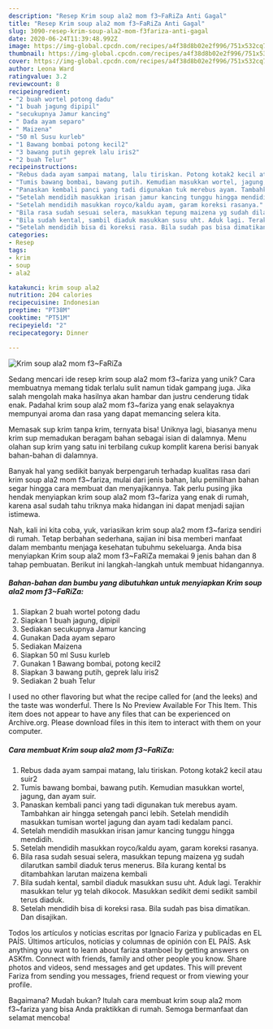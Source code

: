 ```yaml
---
description: "Resep Krim soup ala2 mom f3~FaRiZa Anti Gagal"
title: "Resep Krim soup ala2 mom f3~FaRiZa Anti Gagal"
slug: 3090-resep-krim-soup-ala2-mom-f3fariza-anti-gagal
date: 2020-06-24T11:39:48.992Z
image: https://img-global.cpcdn.com/recipes/a4f38d8b02e2f996/751x532cq70/krim-soup-ala2-mom-f3fariza-foto-resep-utama.jpg
thumbnail: https://img-global.cpcdn.com/recipes/a4f38d8b02e2f996/751x532cq70/krim-soup-ala2-mom-f3fariza-foto-resep-utama.jpg
cover: https://img-global.cpcdn.com/recipes/a4f38d8b02e2f996/751x532cq70/krim-soup-ala2-mom-f3fariza-foto-resep-utama.jpg
author: Leona Ward
ratingvalue: 3.2
reviewcount: 8
recipeingredient:
- "2 buah wortel potong dadu"
- "1 buah jagung dipipil"
- "secukupnya Jamur kancing"
- " Dada ayam separo"
- " Maizena"
- "50 ml Susu kurleb"
- "1 Bawang bombai potong kecil2"
- "3 bawang putih geprek lalu iris2"
- "2 buah Telur"
recipeinstructions:
- "Rebus dada ayam sampai matang, lalu tiriskan. Potong kotak2 kecil atau suir2"
- "Tumis bawang bombai, bawang putih. Kemudian masukkan wortel, jagung, dan ayam suir."
- "Panaskan kembali panci yang tadi digunakan tuk merebus ayam. Tambahkan air hingga setengah panci lebih. Setelah mendidih masukkan tumisan wortel jagung dan ayam tadi kedalam panci."
- "Setelah mendidih masukkan irisan jamur kancing tunggu hingga mendidih."
- "Setelah mendidih masukkan royco/kaldu ayam, garam koreksi rasanya."
- "Bila rasa sudah sesuai selera, masukkan tepung maizena yg sudah dilarutkan sambil diaduk terus menerus. Bila kurang kental bs ditambahkan larutan maizena kembali"
- "Bila sudah kental, sambil diaduk masukkan susu uht. Aduk lagi. Terakhir masukkan telur yg telah dikocok. Masukkan sedikit demi sedikit sambil terus diaduk."
- "Setelah mendidih bisa di koreksi rasa. Bila sudah pas bisa dimatikan. Dan disajikan."
categories:
- Resep
tags:
- krim
- soup
- ala2

katakunci: krim soup ala2 
nutrition: 204 calories
recipecuisine: Indonesian
preptime: "PT38M"
cooktime: "PT51M"
recipeyield: "2"
recipecategory: Dinner

---
```



![Krim soup ala2 mom f3~FaRiZa](https://img-global.cpcdn.com/recipes/a4f38d8b02e2f996/751x532cq70/krim-soup-ala2-mom-f3fariza-foto-resep-utama.jpg)

Sedang mencari ide resep krim soup ala2 mom f3~fariza yang unik? Cara membuatnya memang tidak terlalu sulit namun tidak gampang juga. Jika salah mengolah maka hasilnya akan hambar dan justru cenderung tidak enak. Padahal krim soup ala2 mom f3~fariza yang enak selayaknya mempunyai aroma dan rasa yang dapat memancing selera kita.

Memasak sup krim tanpa krim, ternyata bisa! Uniknya lagi, biasanya menu krim sup memadukan beragam bahan sebagai isian di dalamnya. Menu olahan sup krim yang satu ini terbilang cukup komplit karena berisi banyak bahan-bahan di dalamnya.

Banyak hal yang sedikit banyak berpengaruh terhadap kualitas rasa dari krim soup ala2 mom f3~fariza, mulai dari jenis bahan, lalu pemilihan bahan segar hingga cara membuat dan menyajikannya. Tak perlu pusing jika hendak menyiapkan krim soup ala2 mom f3~fariza yang enak di rumah, karena asal sudah tahu triknya maka hidangan ini dapat menjadi sajian istimewa.


Nah, kali ini kita coba, yuk, variasikan krim soup ala2 mom f3~fariza sendiri di rumah. Tetap berbahan sederhana, sajian ini bisa memberi manfaat dalam membantu menjaga kesehatan tubuhmu sekeluarga. Anda bisa menyiapkan Krim soup ala2 mom f3~FaRiZa memakai 9 jenis bahan dan 8 tahap pembuatan. Berikut ini langkah-langkah untuk membuat hidangannya.

<!--inarticleads1-->

##### Bahan-bahan dan bumbu yang dibutuhkan untuk menyiapkan Krim soup ala2 mom f3~FaRiZa:

1. Siapkan 2 buah wortel potong dadu
1. Siapkan 1 buah jagung, dipipil
1. Sediakan secukupnya Jamur kancing
1. Gunakan  Dada ayam separo
1. Sediakan  Maizena
1. Siapkan 50 ml Susu kurleb
1. Gunakan 1 Bawang bombai, potong kecil2
1. Siapkan 3 bawang putih, geprek lalu iris2
1. Sediakan 2 buah Telur


I used no other flavoring but what the recipe called for (and the leeks) and the taste was wonderful. There Is No Preview Available For This Item. This item does not appear to have any files that can be experienced on Archive.org. Please download files in this item to interact with them on your computer. 

<!--inarticleads2-->

##### Cara membuat Krim soup ala2 mom f3~FaRiZa:

1. Rebus dada ayam sampai matang, lalu tiriskan. Potong kotak2 kecil atau suir2
1. Tumis bawang bombai, bawang putih. Kemudian masukkan wortel, jagung, dan ayam suir.
1. Panaskan kembali panci yang tadi digunakan tuk merebus ayam. Tambahkan air hingga setengah panci lebih. Setelah mendidih masukkan tumisan wortel jagung dan ayam tadi kedalam panci.
1. Setelah mendidih masukkan irisan jamur kancing tunggu hingga mendidih.
1. Setelah mendidih masukkan royco/kaldu ayam, garam koreksi rasanya.
1. Bila rasa sudah sesuai selera, masukkan tepung maizena yg sudah dilarutkan sambil diaduk terus menerus. Bila kurang kental bs ditambahkan larutan maizena kembali
1. Bila sudah kental, sambil diaduk masukkan susu uht. Aduk lagi. Terakhir masukkan telur yg telah dikocok. Masukkan sedikit demi sedikit sambil terus diaduk.
1. Setelah mendidih bisa di koreksi rasa. Bila sudah pas bisa dimatikan. Dan disajikan.


Todos los artículos y noticias escritas por Ignacio Fariza y publicadas en EL PAÍS. Últimos artículos, noticias y columnas de opinión con EL PAÍS. Ask anything you want to learn about fariza stamboel by getting answers on ASKfm. Connect with friends, family and other people you know. Share photos and videos, send messages and get updates. This will prevent Fariza from sending you messages, friend request or from viewing your profile. 

Bagaimana? Mudah bukan? Itulah cara membuat krim soup ala2 mom f3~fariza yang bisa Anda praktikkan di rumah. Semoga bermanfaat dan selamat mencoba!
